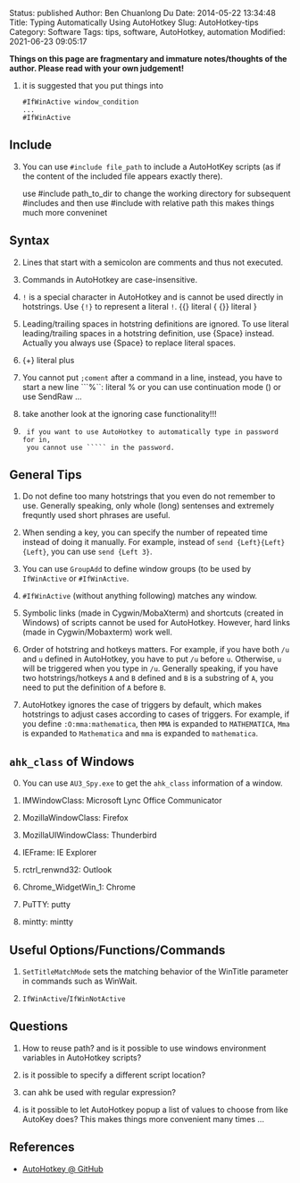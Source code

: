 Status: published
Author: Ben Chuanlong Du
Date: 2014-05-22 13:34:48
Title: Typing Automatically Using AutoHotkey
Slug: AutoHotkey-tips
Category: Software
Tags: tips, software, AutoHotkey, automation
Modified: 2021-06-23 09:05:17

**Things on this page are fragmentary and immature notes/thoughts of the author. Please read with your own judgement!**
 

1. it is suggested that you put things into 

    ```AutoHotkey
    #IfWinActive window_condition
    ...
    #IfWinActive
    ```

## Include

3. You can use `#include file_path` to include a AutoHotKey scripts 
    (as if the content of the included file appears exactly there).

    use #include path_to_dir to change the working directory for subsequent #includes
    and then use #include with relative path 
    this makes things much more conveninet

## Syntax

2. Lines that start with a semicolon are comments and thus not executed.

7. Commands in AutoHotkey are case-insensitive.

3. `!` is a special character in AutoHotkey and is cannot be used directly in hotstrings. 
    Use `{!}` to represent a literal `!`.
    {{} literal {
    {}} literal }

2. Leading/trailing spaces in hotstring definitions are ignored. 
    To use literal leading/trailing spaces in a hotstring definition, 
    use {Space} instead.
    Actually you always use {Space} to replace literal spaces.

4. {+} literal plus

3. You cannot put `;coment` after a command in a line, instead, you have to start a new line
    ```%``: literal % or you can use continuation mode () or use SendRaw ...

1. take another look at the ignoring case functionality!!!

2. ````` is a special character in AutoHotkey. 
    if you want to use AutoHotkey to automatically type in password for in,
    you cannot use ````` in the password.

## General Tips

1. Do not define too many hotstrings that you even do not remember to use. 
    Generally speaking, 
    only whole (long) sentenses and extremely frequntly used short phrases are useful.

4. When sending a key, you can specify the number of repeated time instead of doing it manually. 
    For example, 
    instead of `send {Left}{Left}{Left}`, you can use `send {Left 3}`.

8. You can use `GroupAdd` to define window groups 
    (to be used by `IfWinActive` or `#IfWinActive`.

9. `#IfWinActive` (without anything following) matches any window.

4. Symbolic links (made in Cygwin/MobaXterm) and shortcuts (created in Windows) of scripts cannot be used for AutoHotkey. 
    However, hard links (made in Cygwin/Mobaxterm) work well.

5. Order of hotstring and hotkeys matters. 
    For example, 
    if you have both `/u` and `u` defined in AutoHotkey, 
    you have to put `/u` before `u`. 
    Otherwise, `u` will be triggered when you type in `/u`.
    Generally speaking, if you have two hotstrings/hotkeys `A` and `B` defined and `B` is a substring of `A`,
    you need to put the definition of `A` before `B`.

6. AutoHotkey ignores the case of triggers by default,
    which makes hotstrings to adjust cases according to cases of triggers.
    For example, 
    if you define `:O:mma:mathematica`, 
    then `MMA` is expanded to `MATHEMATICA`, `Mma` is expanded to `Mathematica`
    and `mma` is expanded to `mathematica`.


## `ahk_class` of Windows

0. You can use `AU3_Spy.exe` to get the `ahk_class` information of a window.

3. IMWindowClass: Microsoft Lync Office Communicator

4. MozillaWindowClass: Firefox

5. MozillaUIWindowClass: Thunderbird

6. IEFrame: IE Explorer

7. rctrl_renwnd32: Outlook

8. Chrome_WidgetWin_1: Chrome

9. PuTTY: putty

10. mintty: mintty

## Useful Options/Functions/Commands

1. `SetTitleMatchMode` sets the matching behavior of the WinTitle parameter in commands such as WinWait.

2. `IfWinActive`/`IfWinNotActive`


## Questions

1. How to reuse path? 
    and is it possible to use windows environment variables in AutoHotkey scripts?

2. is it possible to specify a different script location?


2. can ahk be used with regular expression?

3. is it possible to let AutoHotkey popup a list of values to choose from like AutoKey does?
    This makes things more convenient many times ...

## References

- [AutoHotkey @ GitHub](https://github.com/Lexikos/AutoHotkey_L)
